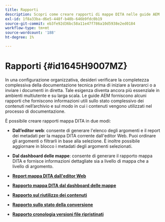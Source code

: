 ```yaml
---
title: Rapporti
description: Scopri come creare rapporti di mappe DITA nelle guide AEM.
exl-id: 1f8a33ba-d6e5-448f-b40b-646b9fdc0b19
source-git-commit: eb3fe92d36bc58a11e47f786a10d5938e2ed0184
workflow-type: tm+mt
source-wordcount: '188'
ht-degree: 1%

---
```


# Rapporti {#id1645H9007MZ}

In una configurazione organizzativa, desideri verificare la completezza complessiva della documentazione tecnica prima di iniziare a lavorarci o a inviare i documenti in diretta. Tale esigenza diventa ancora più essenziale in ambienti multiutente e su larga scala. Le guide AEM forniscono alcuni rapporti che forniscono informazioni utili sullo stato complessivo dei contenuti nell’archivio e sul modo in cui i contenuti vengono utilizzati nel processo di documentazione.

È possibile creare rapporti mappa DITA in due modi:

- **Dall’editor web**: consente di generare l&#39;elenco degli argomenti e il report dei metadati per la mappa DITA corrente dall&#39;editor Web. Puoi ordinare gli argomenti o filtrarli in base alla selezione. È inoltre possibile aggiornare in blocco i metadati degli argomenti selezionati.
- **Dal dashboard delle mappe**: consente di generare il rapporto mappa DITA e fornisce informazioni dettagliate sia a livello di mappa che a livello di argomento.

- **[Report mappa DITA dall&#39;editor Web](reports-web-editor.md)**

- **[Rapporto mappa DITA dal dashboard delle mappe](reports-ditamap.md)**

- **[Rapporto sul riutilizzo dei contenuti](reports-content-reuse.md)**

- **[Rapporto sullo stato della conversione](reports-convertion-status.md)**

- **[Rapporto cronologia versioni file ripristinati](reports-reverted-file-version-history.md)**

